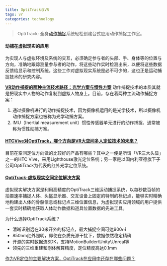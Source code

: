```yaml
---
title: OptiTrack与VR
tags: vr
categories: technology
---
```




> OptiTrack: 全身[动作捕捉](http://www.yxdown.com/vrnews/292859.html)系统轻松创建台式应用动作捕捉工作室。



####  动捕在虚拟现实的应用

  为实现人与虚拟环境及系统的交互，必须确定参与者的头部、手、身体等的位置与方向，准确地跟踪测量参与者的动作，将这些动作实时检测出来，以便将这些数据反馈给显示和控制系统。这些工作对虚拟现实系统是必不可少的，这也正是运动捕捉技术的研究内容。



[**VR动作捕捉的两种主流技术路径：光学方案与惯性方案**](https://www.ednchina.com/news/201608310901.html)
动作捕捉技术的本质其就是把现实中人物的动作复制到虚拟人物身上。目前，存在着两种主流动作捕捉方案：

1. 通过摄像机进行的动作捕捉技术，因为摄像机运用的是光学技术，所以摄像机动作捕捉方案也被称为光学动捕方案。
2. IMU（Inertial measurement unit）惯性传感器单元进行的动作捕捉，通常被称为惯性动捕方案。



#### [HTCVive对OptiTrack，哪个方向是VR大空间多人定位技术的未来？](https://zhuanlan.zhihu.com/p/30677827)
目前在空间定位方向做的比较好的产品有哪些？其中之一便是所谓「VR三大头显」之一的HTC Vive，采用Lighthouse激光定位系统；另一家是以国内利亚德旗下子公司OptiTrack为代表的红外光学定位系统。



####  [OptiTrack-虚拟现实空间定位解决方案](http://www.luster3ds.com/case/content.aspx?cid=1061)

  虚拟现实解决方案是利用高精度的OptiTrack三维运动捕捉系统，以每秒数百帧的拍摄速率捕捉人体、头盔显示器、交互设备上固定的特制的标记点，能够实时精确地构建出人体的骨骼信息或标记点三维位置信息，为虚拟现实应用领域的用户提供一套实时精确地获取人体动作数据和道具位置数据的先进工具。

为什么选择OptiTrack系统？
- 清晰识别远在30米开外的标记点，最大捕捉空间可达900㎡
- 850nm红外照明，即使在杂质光源干扰下，数据依然稳定精确
- 开源的实时数据流SDK，支持MotionBuilder\Unity\Unreal等
- 领先的三维重建和刚体解算精度，定位精度高达0.1mm



 [作为VR定位的主要解决方案，OptiTrack在应用中还存在哪些问题？](https://www.leiphone.com/news/201606/Jb7uBdquykmYtEz9.html)
